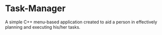 # Task-Manager
A simple C++ menu-based application created to aid a person in effectively planning and executing  his/her tasks.
